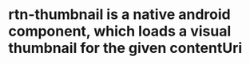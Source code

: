 # rtn-thumbnail is a native android component, which loads a visual thumbnail for the given contentUri
